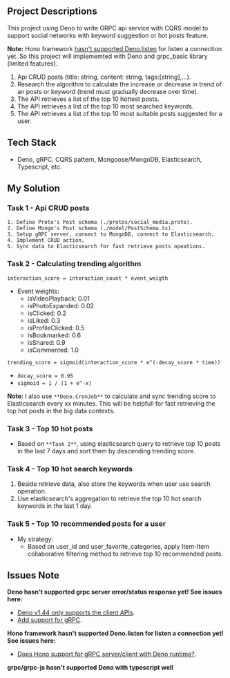 ## Project Descriptions

This project using Deno to write GRPC api service with CQRS model to support social networks with keyword suggestion or hot posts feature.

**Note:** Hono framework [hasn't supported Deno.listen](#issues-note) for listen a connection yet. So this project will implememted with Deno and grpc_basic library (limited features).

1. Api CRUD posts (title: string, content: string, tags:[string],...).
2. Research the algorithm to calculate the increase or decrease in trend of an posts or keyword (trend must gradually decrease over time).
3. The API retrieves a list of the top 10 hottest posts.
4. The API retrieves a list of the top 10 most searched keywords.
5. The API retrieves a list of the top 10 most suitable posts suggested for a user.

## Tech Stack

- Deno, gRPC, CQRS pattern, Mongoose/MongoDB, Elasticsearch, Typescript, etc.

## My Solution

### Task 1 - Api CRUD posts

    1. Define Proto's Post schema (./protos/social_media.proto).
    2. Define Mongo's Post schema (./model/PostSchema.ts).
    3. Setup gRPC server, connect to MongoDB, connect to Elasticsearch.
    4. Implement CRUD action.
    5. Sync data to Elasticsearch for fast retrieve posts opeations.

### Task 2 - Calculating trending algorithm

` interaction_score = interaction_count * event_weigth `

- Event weights:
    - isVideoPlayback: 0.01
    - isPhotoExpanded: 0.02
    - isClicked: 0.2
    - isLiked: 0.3
    - isProfileClicked: 0.5
    - isBookmarked: 0.6
    - isShared: 0.9
    - isCommented: 1.0

` trending_score = sigmoid(interaction_score * e^(-decay_score * time)) `

- `decay_score = 0.95`
- `sigmoid = 1 / (1 + e^-x)`

**Note:** I also use `**Deno.CronJob**` to calculate and sync trending score to  Elasticsearch every xx minutes. This will be helpfull for fast retrieving the top hot posts in the big data contexts.

### Task 3 - Top 10 hot posts

- Based on `**Task 2**`, using elasticsearch query to retrieve top 10 posts in the last 7 days and sort them by descending trending score.

### Task 4 - Top 10 hot search keywords

1. Beside retrieve data, also store the keywords when user use search operation.
2. Use elasticsearch's aggregation to retrieve the top 10 hot search keywords in the last 1 day.

### Task 5 - Top 10 recommended posts for a user

- My strategy:
    - Based on user_id and user_favorite_categories, apply Item-Item collaborative filtering method to retrieve top 10 recommended posts.

## Issues Note
**Deno hasn't supported grpc server error/status response yet! See issues here:** 
- [Deno v1.44 only supports the client APIs](https://github.com/denoland/deno/issues/23714).
- [Add support for gRPC](https://github.com/denoland/deno/issues/3326).

**Hono framework hasn't supported Deno.listen for listen a connection yet! See issues here:**
- [Does Hono support for gRPC server/client with Deno runtime?](https://github.com/orgs/honojs/discussions/2903).

**grpc/grpc-js hasn't supported Deno with typescript well**
